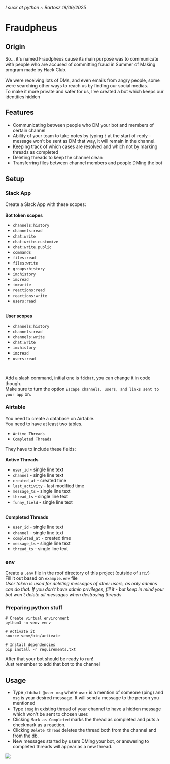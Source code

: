 <i>I suck at python ~ Bartosz 19/06/2025</i>

# Fraudpheus
## Origin
So... it's named Fraudpheus cause its main purpose was to communicate with
people who are accused of committing fraud in Summer of Making program made by Hack Club.
<br><br>
We were receiving lots of DMs, and even emails from angry people, some were searching
other ways to reach us by finding our social medias.
<br>
To make it more private and safer for us, I've created a bot which keeps our identities hidden

## Features
- Communicating between people who DM your bot and members of certain channel
- Ability of your team to take notes by typing `!` at the start of reply - message won't be sent as DM that way,
it will remain in the channel.
- Keeping track of which cases are resolved and which not by marking threads as completed
- Deleting threads to keep the channel clean
- Transferring files between channel members and people DMing the bot


## Setup
### Slack App
Create a Slack App with these scopes:<br><br>
<b>Bot token scopes</b>
- `channels:history`
- `channels:read`
- `chat:write`
- `chat:write.customize`
- `chat:write.public`
- `commands`
- `files:read`
- `files:write`
- `groups:history`
- `im:history`
- `im:read`
- `im:write`
- `reactions:read`
- `reactions:write`
- `users:read`
<br><br>

<b>User scopes</b>
- `channels:history`
- `channels:read`
- `channels:write`
- `chat:write`
- `im:history`
- `im:read`
- `users:read`

<br>

Add a slash command, initial one is `fdchat`, you can change it in code though.
<br>
Make sure to turn the option `Escape channels, users, and links sent to your app` on.


### Airtable
You need to create a database on Airtable.
<br>
You need to have at least two tables.
- `Active Threads`
- `Completed Threads`

They have to include these fields:<br><br>
<b>Active Threads</b>
- `user_id` - single line text
- `channel` - single line text
- `created_at` - created time
- `last_activity` - last modified time
- `message_ts` - single line text
- `thread_ts` - single line text
- `funny_field` - single line text
<br><br>

<b>Completed Threads</b>
- `user_id` - single line text
- `channel` - single line text
- `completed_at` - created time
- `message_ts` - single line text
- `thread_ts` - single line text


### env
Create a `.env` file in the roof directory of this project (outside of `src/`)
<br>
Fill it out based on `example.env` file<br>
<i>User token is used for deleting messages of other users, as only admins can do that. If you
don't have admin privileges, fill it - but keep in mind your bot won't delete all messages when destroying threads</i>


### Preparing python stuff
```
# Create virtual environment
python3 -m venv venv

# Activate it
source venv/bin/activate

# Install dependencies
pip install -r requirements.txt
```

After that your bot should be ready to run!<br>
Just remember to add that bot to the channel


## Usage
- Type `/fdchat @user msg` where `user` is a mention of someone (ping) and `msg` is your desired message. 
It will send a message to the person you mentioned
- Type `!msg` in existing thread of your channel to have a hidden message which won't be sent to chosen user.
- Clicking `Mark as Completed` marks the thread as completed and puts a checkmark as a reaction.
- Clicking `Delete thread` deletes the thread both from the channel and from the db.
- New messages started by users DMing your bot, or answering to completed threads will appear as a new thread.


<img src="https://hc-cdn.hel1.your-objectstorage.com/s/v3/1fa89e71bf580c2fafaae1f4d14505d0fa9286df_image.png">